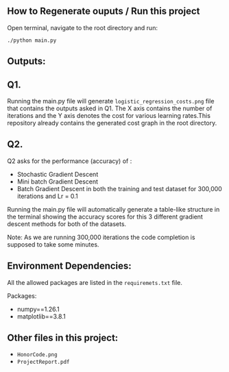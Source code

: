 ## How to Regenerate ouputs / Run this project
Open terminal, navigate to the root directory and run:
```
./python main.py
```
## Outputs:
## Q1. 
Running the main.py file will generate `logistic_regression_costs.png` file that 
contains the outputs asked in Q1. The X axis contains the number of iterations
and the Y axis denotes the cost for various learning rates.This repository already
contains the generated cost graph in the root directory.

## Q2.
Q2 asks for the performance (accuracy) of :
 - Stochastic Gradient Descent
 - Mini batch Gradient Descent 
 - Batch Gradient Descent
in both the training and test dataset for 300,000 iterations and Lr = 0.1

Running the main.py file will automatically generate a table-like structure
in the terminal showing the accuracy scores for this 3 different gradient descent
methods for both of the datasets.

Note: As we are running 300,000 iterations the code completion is supposed to
take some minutes.


## Environment Dependencies:
All the allowed packages are listed in the `requiremets.txt` file.

Packages:
 - numpy==1.26.1
 - matplotlib==3.8.1

## Other files in this project:
 - `HonorCode.png`
 - `ProjectReport.pdf`